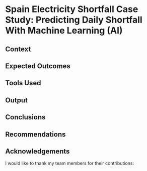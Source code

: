 # Spain Electricity Shortfall Case Study: Predicting Daily Shortfall With Machine Learning (AI)

## Context 

## Expected Outcomes


## Tools Used


## Output


## Conclusions

## Recommendations


## Acknowledgements
I would like to thank my team members for their contributions:
